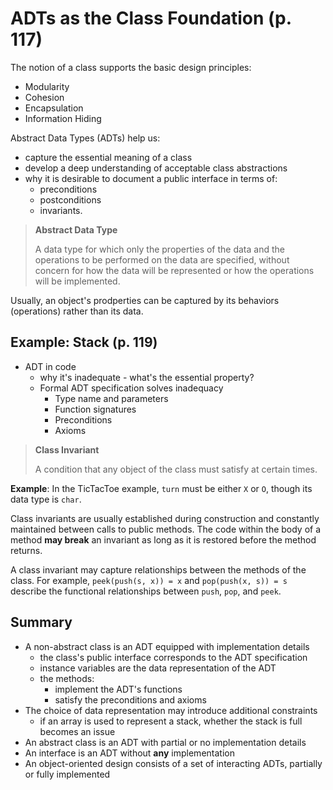# ADTs as the Class Foundation (p. 117)

The notion of a class supports the basic design principles:
- Modularity
- Cohesion
- Encapsulation
- Information Hiding

Abstract Data Types (ADTs) help us:
  - capture the essential meaning of a class
  - develop a deep understanding of acceptable class abstractions
  - why it is desirable to document a public interface in terms of:
    - preconditions
    - postconditions
    - invariants.

> **Abstract Data Type**
> 
> A data type for which only the properties of the data and the operations to be performed on the data are specified, without concern for how the data will be represented or how the operations will be implemented.

Usually, an object's prodperties can be captured by its behaviors (operations) rather than its data.

## Example: Stack (p. 119)
- ADT in code
  - why it's inadequate - what's the essential property?
  - Formal ADT specification solves inadequacy
    - Type name and parameters
    - Function signatures
    - Preconditions
    - Axioms

> **Class Invariant**
> 
> A condition that any object of the class must satisfy at certain times.

**Example**: In the TicTacToe example, `turn` must be either `X` or `O`, though its data type is `char`.

Class invariants are usually established during construction and constantly maintained between calls to public methods. The code within the body of a method **may break** an invariant as long as it is restored before the method returns.

A class invariant may capture relationships between the methods of the class. For example, `peek(push(s, x)) = x` and `pop(push(x, s)) = s` describe the functional relationships between `push`, `pop`, and `peek`.

## Summary
- A non-abstract class is an ADT equipped with implementation details
  - the class's public interface corresponds to the ADT specification
  - instance variables are the data representation of the ADT
  - the methods:
    - implement the ADT's functions
    - satisfy the preconditions and axioms
- The choice of data representation may introduce additional constraints
  - if an array is used to represent a stack, whether the stack is full becomes an issue
- An abstract class is an ADT with partial or no implementation details
- An interface is an ADT without **any** implementation
- An object-oriented design consists of a set of interacting ADTs, partially or fully implemented